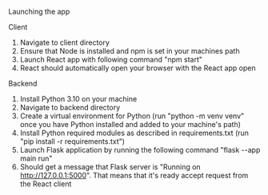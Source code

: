 Launching the app

Client
 1. Navigate to client directory
 2. Ensure that Node is installed and npm is set in your machines path
 3. Launch React app with following command "npm start"
 4. React should automatically open your browser with the React app open

Backend
 1. Install Python 3.10 on your machine
 2. Navigate to backend directory
 3. Create a virtual environment for Python (run "python -m venv venv" once you have Python installed and added to your machine's path)
 4. Install Python required modules as described in requirements.txt  (run "pip install -r requirements.txt")
 5. Launch Flask application by running the following command "flask --app main run"
 6. Should get a message that Flask server is "Running on http://127.0.0.1:5000". That means that it's ready accept request from the React client